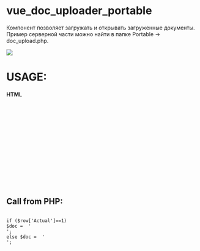# vue_doc_uploader_portable
Компонент позволяет загружать и открывать загруженные документы. 
Пример серверной части можно найти в папке Portable -> doc_upload.php. 

<img src="https://sun1-4.userapi.com/c840429/v840429274/7371a/CgXOasGuA6g.jpg">
<h1>USAGE:</h1>
<h4>HTML <head></h4>
<code>
<!-- VUE -->
<link 	href="./js/uploader/portable/css/style.css" 						type="text/css" rel="stylesheet"/>
<link 	href="./js/uploader/portable/css/bootstrap.min.css" 		type="text/css" rel="stylesheet"/>
<link 	href="./js/uploader/portable/css/bootstrap-vue.css" 		type="text/css" rel="stylesheet"/>
<script src='./js/uploader/portable/libs/vue.js' 							type="text/javascript"></script>
<script	src="./js/uploader/portable/libs/bootstrap-vue.js"			type="text/javascript"></script>
<script src="./js/uploader/portable/libs/axios.min.js"					type="text/javascript"></script>

<script src="./js/uploader/portable/script.js"					type="text/javascript" ></script>
<script src="./js/uploader/portable/libs/polyfill.min.js"		type="text/javascript"></script>

<link href="https://use.fontawesome.com/releases/v5.0.9/css/all.css"  rel="stylesheet" >
<!-- /VUE -->
</code>
<h2>Call from PHP:</h2>
<code>
if ($row['Actual']==1) 
$doc =  '<div align="center" id="app_1"></div><script>selector = "#app_1"; component = "sudos"; readonly = 0; formats = ".pdf";url123 = "//192.168.202.103/seaport_new/doc_upload.php"; newVue(selector, component, readonly, url123, formats,'.$ID.');</script>';
else $doc =  '<div align="center" id="app_1"></div><script>selector = "#app_1"; component = "sudos"; readonly = 1; formats = ".pdf";url123 = "//192.168.202.103/seaport_new/doc_upload.php"; newVue(selector, component, readonly, url123, formats,'.$ID.');</script>';
</code>

